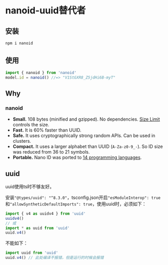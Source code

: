 # nanoid-uuid替代者

## 安装

```bash
npm i nanoid
```

## 使用

```typescript
import { nanoid } from 'nanoid'
model.id = nanoid() //=> "V1StGXR8_Z5jdHi6B-myT"
```

## Why

### nanoid

- **Small.** 108 bytes (minified and gzipped). No dependencies. [Size Limit](https://github.com/ai/size-limit) controls the size.
- **Fast.** It is 60% faster than UUID.
- **Safe.** It uses cryptographically strong random APIs. Can be used in clusters.
- **Compact.** It uses a larger alphabet than UUID (`A-Za-z0-9_-`). So ID size was reduced from 36 to 21 symbols.
- **Portable.** Nano ID was ported to [14 programming languages](https://www.npmjs.com/package/nanoid#other-programming-languages).

## uuid

uuid使用ts时不够友好。

安装`"@types/uuid": "^8.3.0"`，tsconfig.json开启`"esModuleInterop": true`和`"allowSyntheticDefaultImports": true`，使用uuid时，必须如下：

```typescript
import { v4 as uuidv4 } from 'uuid'
uuidv4()
// 或
import * as uuid from 'uuid'
uuid.v4()
```

不能如下：

```typescript
import uuid from 'uuid'
uuid.v4() // 此处编译不报错，但是运行的时候会报错
```

